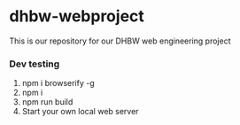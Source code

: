 # dhbw-webproject
This is our repository for our DHBW web engineering project

### Dev testing
1. npm i browserify -g
2. npm i
3. npm run build
4. Start your own local web server
